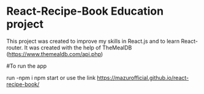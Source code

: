 # React-Recipe-Book Education project 

This project was created to improve my skills in React.js and to learn React-router.
It was created with the help of TheMealDB (https://www.themealdb.com/api.php)

#To run the app

run -npm i
npm start
or use the link 
https://mazurofficial.github.io/react-recipe-book/
